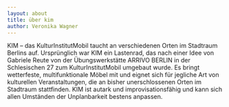 ```yaml
---
layout: about
title: über kim
author: Veronika Wagner
---
```


KIM – das KulturInstitutMobil taucht an verschiedenen Orten im Stadtraum Berlins auf. Ursprünglich war KIM ein Lastenrad, das nach einer Idee von Gabriele Reute von der Übungswerkstätte ARRIVO BERLIN in der Schlesischen 27 zum KulturInstitutMobil umgebaut wurde. Es bringt wetterfeste, multifunktionale Möbel mit und eignet sich für jegliche Art von kulturellen Veranstaltungen, die an bisher unerschlossenen Orten im Stadtraum stattfinden. KIM ist autark und improvisationsfähig und kann sich allen Umständen der Unplanbarkeit bestens anpassen. 
